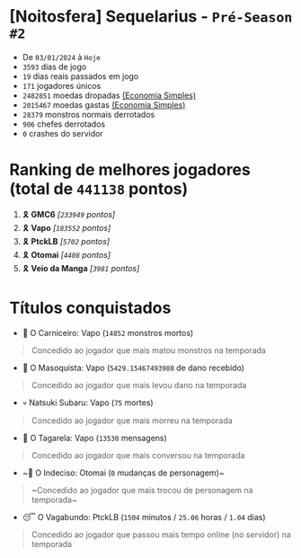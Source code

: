 # [Noitosfera] Sequelarius - `Pré-Season #2`
- De `03/01/2024` à `Hoje`
- `3593` dias de jogo
- `19` dias reais passados em jogo
- `171` jogadores únicos
- `2482851` moedas dropadas [(Economia Simples)](https://github.com/otomay/Economia-Simples)
- `2015467` moedas gastas [(Economia Simples)](https://github.com/otomay/Economia-Simples)
- `28379` monstros normais derrotados
- `906` chefes derrotados
- `0` crashes do servidor

# Ranking de melhores jogadores (total de `441138` pontos)
1. 🎗️ **GMC6** *[`233949` pontos]*
2. 🎗️ **Vapo** *[`183552` pontos]*
3. 🎗️ **PtckLB** *[`5702` pontos]*
4. 🎗️ **Otomai** *[`4408` pontos]*
5. 🎗️ **Veio da Manga** *[`3981` pontos]*

# Títulos conquistados
- 👹 O Carniceiro: Vapo (`14852` monstros mortos)
> Concedido ao jogador que mais matou monstros na temporada
- 🥵 O Masoquista: Vapo (`5429.15467493988` de dano recebido)
> Concedido ao jogador que mais levou dano na temporada
- 💀 Natsuki Subaru: Vapo (`75` mortes)
> Concedido ao jogador que mais morreu na temporada
- 🦜 O Tagarela: Vapo (`13530` mensagens)
> Concedido ao jogador que mais conversou na temporada
- ~🤔 O Indeciso: Otomai (`0` mudanças de personagem)~
> ~Concedido ao jogador que mais trocou de personagem na temporada~
- 😴 O Vagabundo: PtckLB (`1504` minutos / `25.06` horas / `1.04` dias)
> Concedido ao jogador que passou mais tempo online (no servidor) na temporada
